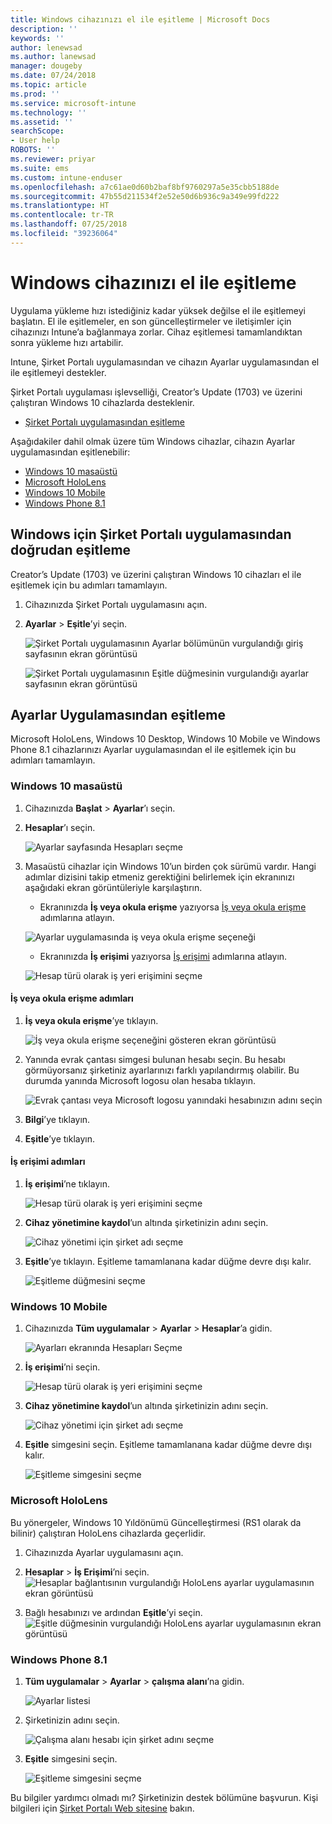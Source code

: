 ```yaml
---
title: Windows cihazınızı el ile eşitleme | Microsoft Docs
description: ''
keywords: ''
author: lenewsad
ms.author: lanewsad
manager: dougeby
ms.date: 07/24/2018
ms.topic: article
ms.prod: ''
ms.service: microsoft-intune
ms.technology: ''
ms.assetid: ''
searchScope:
- User help
ROBOTS: ''
ms.reviewer: priyar
ms.suite: ems
ms.custom: intune-enduser
ms.openlocfilehash: a7c61ae0d60b2baf8bf9760297a5e35cbb5188de
ms.sourcegitcommit: 47b55d211534f2e52e50d6b936c9a349e99fd222
ms.translationtype: HT
ms.contentlocale: tr-TR
ms.lasthandoff: 07/25/2018
ms.locfileid: "39236064"
---
```

# <a name="sync-your-windows-device-manually"></a>Windows cihazınızı el ile eşitleme

Uygulama yükleme hızı istediğiniz kadar yüksek değilse el ile eşitlemeyi başlatın. El ile eşitlemeler, en son güncelleştirmeler ve iletişimler için cihazınızı Intune’a bağlanmaya zorlar. Cihaz eşitlemesi tamamlandıktan sonra yükleme hızı artabilir.

Intune, Şirket Portalı uygulamasından ve cihazın Ayarlar uygulamasından el ile eşitlemeyi destekler. 

Şirket Portalı uygulaması işlevselliği, Creator’s Update (1703) ve üzerini çalıştıran Windows 10 cihazlarda desteklenir. 
* [Şirket Portalı uygulamasından eşitleme](#Sync-from-Company-Portal-app-for-Windows)  

Aşağıdakiler dahil olmak üzere tüm Windows cihazlar, cihazın Ayarlar uygulamasından eşitlenebilir:

* [Windows 10 masaüstü](#windows-10-desktop)  
* [Microsoft HoloLens](#microsoft-hololens)   
* [Windows 10 Mobile](#windows-10-mobile)  
* [Windows Phone 8.1](#windows-phone-81)    

## <a name="sync-directly-from-company-portal-app-for-windows"></a>Windows için Şirket Portalı uygulamasından doğrudan eşitleme
Creator’s Update (1703) ve üzerini çalıştıran Windows 10 cihazları el ile eşitlemek için bu adımları tamamlayın.

1.  Cihazınızda Şirket Portalı uygulamasını açın.

2.  **Ayarlar** > **Eşitle**’yi seçin.

    ![Şirket Portalı uygulamasının Ayarlar bölümünün vurgulandığı giriş sayfasının ekran görüntüsü](./media/RS1_homePage_settings_04.png)  
    
    ![Şirket Portalı uygulamasının Eşitle düğmesinin vurgulandığı ayarlar sayfasının ekran görüntüsü](./media/RS1_settingspage_sync05.png)  

## <a name="sync-from-settings-app"></a>Ayarlar Uygulamasından eşitleme 
Microsoft HoloLens, Windows 10 Desktop, Windows 10 Mobile ve Windows Phone 8.1 cihazlarınızı Ayarlar uygulamasından el ile eşitlemek için bu adımları tamamlayın.

### <a name="windows-10-desktop"></a>Windows 10 masaüstü
1. Cihazınızda **Başlat** > **Ayarlar**’ı seçin.

2. **Hesaplar**’ı seçin.

    ![Ayarlar sayfasında Hesapları seçme](./media/win10pc-sync-2-settings-accounts.png)  

3. Masaüstü cihazlar için Windows 10’un birden çok sürümü vardır. Hangi adımlar dizisini takip etmeniz gerektiğini belirlemek için ekranınızı aşağıdaki ekran görüntüleriyle karşılaştırın. 

    * Ekranınızda **İş veya okula erişme** yazıyorsa [İş veya okula erişme](#access-work-or-school) adımlarına atlayın.

    ![Ayarlar uygulamasında iş veya okula erişme seçeneği](./media/w10-enroll-rs1-connect-to-work-or-school.png)  

    * Ekranınızda **İş erişimi** yazıyorsa [İş erişimi](#work-access) adımlarına atlayın.  

    ![Hesap türü olarak iş yeri erişimini seçme](./media/win10pc-sync-3-work-access.png)

#### <a name="access-work-or-school-steps"></a>İş veya okula erişme adımları

1. **İş veya okula erişme**’ye tıklayın.

    ![İş veya okula erişme seçeneğini gösteren ekran görüntüsü](./media/w10-enroll-rs1-connect-to-work-or-school.png)  

2. Yanında evrak çantası simgesi bulunan hesabı seçin. Bu hesabı görmüyorsanız şirketiniz ayarlarınızı farklı yapılandırmış olabilir. Bu durumda yanında Microsoft logosu olan hesaba tıklayın.

     ![Evrak çantası veya Microsoft logosu yanındaki hesabınızın adını seçin](./media/win10pc-rs1-sync-info-button.png)

3. **Bilgi**’ye tıklayın. 

4. **Eşitle**’ye tıklayın. 

#### <a name="work-access-steps"></a>İş erişimi adımları

1.  **İş erişimi**’ne tıklayın.

    ![Hesap türü olarak iş yeri erişimini seçme](./media/win10pc-sync-3-work-access.png)

2. **Cihaz yönetimine kaydol**’un altında şirketinizin adını seçin.

    ![Cihaz yönetimi için şirket adı seçme](./media/win10pc-sync-4-tap-com-name.png)

3. **Eşitle**’ye tıklayın. Eşitleme tamamlanana kadar düğme devre dışı kalır.

    ![Eşitleme düğmesini seçme](./media/win10pc-sync-5-tap-sync.png)  


### <a name="windows-10-mobile"></a>Windows 10 Mobile

   1. Cihazınızda **Tüm uygulamalar** > **Ayarlar** > **Hesaplar**’a gidin.

       ![Ayarları ekranında Hesapları Seçme](./media/win10m-sync-1-settings-accounts.png)

   2. **İş erişimi**’ni seçin.

       ![Hesap türü olarak iş yeri erişimini seçme](./media/win10m-sync-2-work-access.png)

   3. **Cihaz yönetimine kaydol**’un altında şirketinizin adını seçin.

       ![Cihaz yönetimi için şirket adı seçme](./media/win10m-sync-3-tap-comp-name.png)

   4. **Eşitle** simgesini seçin. Eşitleme tamamlanana kadar düğme devre dışı kalır.

       ![Eşitleme simgesini seçme](./media/win10m-sync-4-tap-sync.png)  
### <a name="microsoft-hololens"></a>Microsoft HoloLens  
Bu yönergeler, Windows 10 Yıldönümü Güncelleştirmesi (RS1 olarak da bilinir) çalıştıran HoloLens cihazlarda geçerlidir. 
1.  Cihazınızda Ayarlar uygulamasını açın.  

2.  **Hesaplar** > **İş Erişimi**’ni seçin.  
    ![Hesaplar bağlantısının vurgulandığı HoloLens ayarlar uygulamasının ekran görüntüsü](./media/RS1_holoLens_SettingsRS1_Accounts_06.png)  

3.  Bağlı hesabınızı ve ardından **Eşitle**’yi seçin. ![Eşitle düğmesinin vurgulandığı HoloLens ayarlar uygulamasının ekran görüntüsü](./media/RS1_holoLens_SyncRS1_Sync_08.png)  

### <a name="windows-phone-81"></a>Windows Phone 8.1

1. **Tüm uygulamalar** > **Ayarlar** > **çalışma alanı**’na gidin.

    ![Ayarlar listesi](./media/wp81-1-sync-settings-workplace.png)

2. Şirketinizin adını seçin.

    ![Çalışma alanı hesabı için şirket adını seçme](./media/wp81-2-sync-tap-compname.png)

3. **Eşitle** simgesini seçin.

    ![Eşitleme simgesini seçme](./media/wp81-3-sync-tap-sync-button.png)

Bu bilgiler yardımcı olmadı mı? Şirketinizin destek bölümüne başvurun. Kişi bilgileri için [Şirket Portalı Web sitesine](https://portal.manage.microsoft.com#HelpDeskDialog) bakın.
